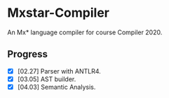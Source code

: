 # Mxstar-Compiler

An Mx* language compiler for course Compiler 2020.

## Progress

- [x] [02.27] Parser with ANTLR4.
- [x] [03.05] AST builder.
- [x] [04.03] Semantic Analysis.